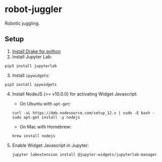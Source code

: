 # robot-juggler
Robotic juggling. 

## Setup
1. [Install Drake for python](https://drake.mit.edu/python_bindings.html)
2. Install Jupyter Lab:
```
pip3 install jupyterlab
```
3. Install `ipywidgets`:
```
pip3 install ipywidgets
```
4. Install NodeJS (>= v10.0.0) for activating Widget Javascript:
    - On Ubuntu with `apt-get`:
    ```
    curl -sL https://deb.nodesource.com/setup_12.x | sudo -E bash -
    sudo apt-get install -y nodejs
    ```

    - On Mac with Homebrew:
    ```
    brew install nodejs
    ```
5. Enable Widget Javascript in Jupyter:
    ```    
    jupyter labextension install @jupyter-widgets/jupyterlab-manager
    ```
